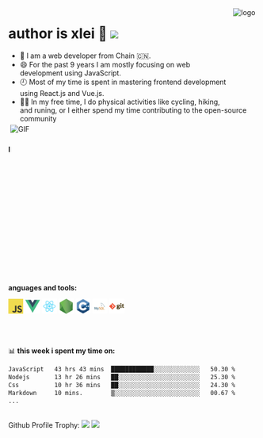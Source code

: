 <img src="https://github-readme-stats.vercel.app/api?username=xlei1123&show_icons=true&theme=gotham" alt="logo" height="160" align="right" style="margin: 5px; margin-bottom: 20px;" />

# author is xlei 👋 ![](https://visitor-badge.glitch.me/badge?page_id=xlei1123.xlei1123)


- 📖 I am a web developer from Chain 🇨🇳. 
- 😄 For the past 9 years I am mostly focusing on web development using JavaScript. 
- 🕘 Most of my time is spent in mastering frontend development using React.js and Vue.js. 
- 🏃‍♀️ In my free time, I do physical activities like cycling, hiking, and runing, or I either spend my time contributing to the open-source community



<img align="right" alt="GIF" src="https://github.com/abhisheknaiidu/abhisheknaiidu/blob/master/code.gif?raw=true" width="500" height="320" style="margin-top: -10px;" />

<br/>

**languages and tools:**

<code><img height="30" src="https://raw.githubusercontent.com/github/explore/80688e429a7d4ef2fca1e82350fe8e3517d3494d/topics/javascript/javascript.png"></code>
<code><img height="30" src="https://raw.githubusercontent.com/github/explore/80688e429a7d4ef2fca1e82350fe8e3517d3494d/topics/vue/vue.png"></code>
<code><img height="30" src="https://raw.githubusercontent.com/github/explore/80688e429a7d4ef2fca1e82350fe8e3517d3494d/topics/react/react.png"></code>
<code><img height="30" src="https://raw.githubusercontent.com/github/explore/80688e429a7d4ef2fca1e82350fe8e3517d3494d/topics/nodejs/nodejs.png"></code>
<code><img height="30" src="https://raw.githubusercontent.com/github/explore/80688e429a7d4ef2fca1e82350fe8e3517d3494d/topics/cpp/cpp.png"></code>
<code><img height="30" src="https://raw.githubusercontent.com/github/explore/80688e429a7d4ef2fca1e82350fe8e3517d3494d/topics/mysql/mysql.png"></code>
<code><img height="30" src="https://raw.githubusercontent.com/github/explore/80688e429a7d4ef2fca1e82350fe8e3517d3494d/topics/git/git.png"></code>

<br/>
<br/>

📊 **this week i spent my time on:**
<!--START_SECTION:waka-->

```text
JavaScript   43 hrs 43 mins  ████████████░░░░░░░░░░░░░   50.30 %
Nodejs       13 hr 26 mins   ██░░░░░░░░░░░░░░░░░░░░░░░   25.30 % 
Css          10 hr 36 mins   ██░░░░░░░░░░░░░░░░░░░░░░░   24.30 % 
Markdown     10 mins.        ▒░░░░░░░░░░░░░░░░░░░░░░░░   00.67 %
...
```

<!--END_SECTION:waka-->

<br />
Github Profile Trophy:

<img src="https://github-profile-trophy.vercel.app/?username=xlei1123&row=1" />

<img src="https://github-readme-stats.vercel.app/api/top-langs/?username=xlei1123&layout=compact" />




